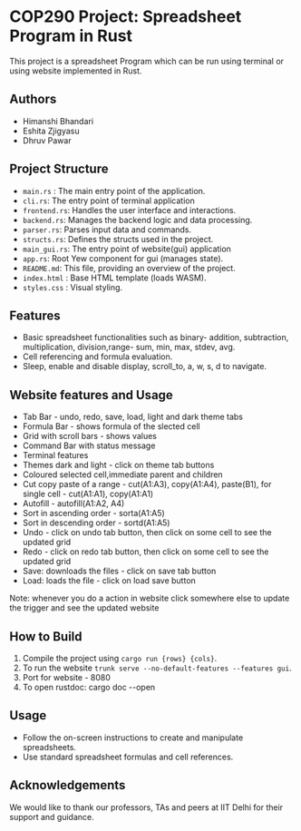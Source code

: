 # COP290 Project: Spreadsheet Program in Rust

This project is a spreadsheet Program which can be run using terminal or using website implemented in Rust.

## Authors
- Himanshi Bhandari
- Eshita Zjigyasu
- Dhruv Pawar

## Project Structure
- `main.rs` : The main entry point of the application.
- `cli.rs`: The entry point of terminal application
- `frontend.rs`: Handles the user interface and interactions.
- `backend.rs`: Manages the backend logic and data processing.
- `parser.rs`: Parses input data and commands.
- `structs.rs`: Defines the structs used in the project.
- `main_gui.rs`: The entry point of website(gui) application
-  `app.rs`: Root Yew component for gui (manages state).
- `README.md`: This file, providing an overview of the project.
- `index.html` : Base HTML template (loads WASM).
- `styles.css` : Visual styling.

## Features
- Basic spreadsheet functionalities such as binary- addition, subtraction, multiplication, division,range- sum, min, max, stdev, avg.
- Cell referencing and formula evaluation.
- Sleep, enable and disable display, scroll_to, a, w, s, d to navigate.
## Website features and Usage
- Tab Bar - undo, redo, save, load, light and dark theme tabs
- Formula Bar - shows formula of the slected cell
- Grid with scroll bars - shows values
- Command Bar with status message 
- Terminal features
- Themes dark and light - click on theme tab buttons
- Coloured selected cell,immediate parent and children
- Cut copy paste of a range - cut(A1:A3), copy(A1:A4), paste(B1), for single cell - cut(A1:A1), copy(A1:A1)
- Autofill  - autofill(A1:A2, A4)
- Sort in ascending order - sorta(A1:A5)
- Sort in descending order - sortd(A1:A5)
- Undo - click on undo tab button, then click on some cell to see the updated grid
- Redo - click on redo tab button, then click on some cell to see the updated grid
- Save: downloads the files - click on save tab button
- Load: loads the file - click on load save button

Note: whenever you do a action in website click somewhere else to update the trigger and see the updated website

## How to Build
1. Compile the project using `cargo run {rows} {cols}`.
2. To run the website `trunk serve --no-default-features --features gui`.
3. Port for website - 8080
4. To open rustdoc: cargo doc --open

## Usage
- Follow the on-screen instructions to create and manipulate spreadsheets.
- Use standard spreadsheet formulas and cell references.

## Acknowledgements
We would like to thank our professors, TAs and peers at IIT Delhi for their support and guidance.
